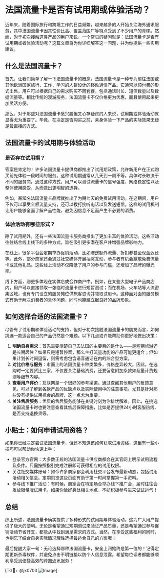 # 法国流量卡是否有试用期或体验活动？

近年来，随着国际旅行和跨境工作的日益频繁，越来越多的人开始关注海外通讯服务，其中法国流量卡因其性价比高、覆盖范围广等特点受到了不少用户的青睐。然而，对于初次接触这类产品的用户来说，一个常见的疑问就是：法国流量卡是否有试用期或者体验活动呢？这篇文章将为你详细解答这一问题，并为你提供一些实用建议。

## 什么是法国流量卡？

首先，让我们简单了解一下法国流量卡的概念。法国流量卡是一种专为前往法国或其他欧洲国家旅行、工作、学习的人群设计的移动通信产品。它通常以预付费的形式出售，用户可以根据自己的需求购买不同套餐，包括通话时长、短信数量以及数据流量等。相比传统的漫游服务，法国流量卡不仅价格更为优惠，而且使用起来更加灵活方便。

那么，对于那些对法国流量卡感兴趣但又心存疑虑的人来说，试用期或体验活动就显得尤为重要了。毕竟，在决定是否购买之前，亲身体验一下产品的实际效果无疑是最直接的方式。

## 法国流量卡的试用期与体验活动

### 是否存在试用期？

答案是肯定的！许多法国流量卡提供商都推出了试用期政策，允许新用户在正式购买前先体验一段时间的服务。这种试用期通常从几天到一周不等，具体时长取决于不同的服务商。通过这种方式，用户可以测试流量卡的信号强度、网络稳定性以及整体使用感受，从而做出更明智的选择。

例如，某知名法国流量卡品牌就推出了为期七天的免费试用活动。在这期间，用户不仅可以享受全额流量支持，还可以拨打接听电话以及发送短信。这样的试用机制让用户能够全面了解产品性能，避免因信息不足而产生不必要的消费。

### 体验活动有哪些形式？

除了试用期外，还有一些法国流量卡服务商推出了更加丰富的体验活动。这些活动往往结合线上线下的多种方式，旨在吸引更多潜在客户并增强品牌影响力。

在线上，很多平台会定期举办促销活动，比如赠送额外流量、折扣券甚至现金返还等。此外，部分商家还会通过社交媒体开展抽奖互动，参与者有机会赢取免费流量卡或其他礼品。这些线上活动不仅降低了用户的参与门槛，还增加了品牌的曝光率。

线下方面，则更多体现在实体店或合作商户中。例如，在某些大型电子产品商店内，用户可以直接领取一张临时流量卡进行短暂测试；而在机场、火车站等人流密集区域，也有专门设立的服务摊位供旅客咨询并领取试用卡。这种面对面的服务模式有助于解决消费者的具体问题，同时也能建立起良好的品牌形象。

## 如何选择合适的法国流量卡？

尽管有了试用期和体验活动的支持，但对于初次接触法国流量卡的朋友而言，如何挑选一款适合自己的产品仍然是个难题。以下几点或许能帮助你更好地做出决策：

1. **明确自身需求**：首先需要清楚自己去法国的主要目的是什么——是短期旅游还是长期居住？如果只是短暂停留，那么主打流量功能的产品可能更适合；但如果计划长时间逗留，则需考虑包含语音通话在内的综合型方案。
2. **对比价格与服务**：市面上的法国流量卡种类繁多，价格差异较大。因此，在选购时一定要货比三家，不仅要关注基础资费，还要留意附加条款如超量计费规则等细节内容。
3. **查看用户评价**：互联网是一个很好的参考渠道。通过查阅其他用户的反馈意见，可以了解到各款产品的优缺点以及实际使用中的注意事项。尤其是针对那些没有提供试用机会的品牌，这一点尤为重要。
4. **关注售后服务**：优质的售后服务能够在关键时刻为你排忧解难。因此，在挑选法国流量卡时也要注意查看其售后保障措施，比如是否提供24小时客服热线、是否支持退换货等。

## 小贴士：如何申请试用资格？

如果你已经决定尝试法国流量卡，但还不知道该如何获取试用资格，这里有一些小技巧可以帮助你快速上手：

- 登录官方官网：大多数正规的法国流量卡供应商都会在其官网上明示试用流程及条件。只需按照指引完成注册即可获得相应的试用权限。
- 关注社交媒体账号：如今许多商家都会利用社交平台发布最新动态，包括试用活动相关信息。定期浏览这些页面有助于第一时间掌握第一手资料。
- 参与线下推广活动：有时候，商家会在特定场合举办线下推广会，届时往往会发放限量版试用卡。如果你恰好身处相关地点，不妨积极参与进来试试运气！

## 总结

综上所述，法国流量卡确实提供了多种形式的试用期与体验活动，这为广大用户提供了极大的便利。无论是希望通过短期测试来验证产品质量，还是希望通过参与促销活动节省开支，都能从中找到满足需求的方式。当然，在享受这些福利的同时，也别忘了结合自身实际情况理性选择最适合自己的方案哦！

最后提醒大家一句：无论选择哪种法国流量卡，安全上网始终是第一位的！记得定期更新杀毒软件，并避免点击不明链接以防个人信息泄露。希望每位读者都能够顺利享受到便捷高效的跨国通讯服务！

[TG💪+ @jx0703 ![Image](https://github.com/user-attachments/assets/dbca1d08-cadb-493c-b0ec-ad6f7a83f270)]